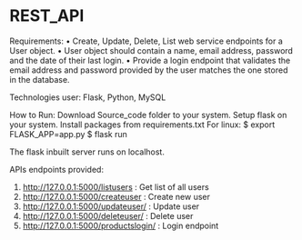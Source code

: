 # REST_API

Requirements:
• Create, Update, Delete, List web service endpoints for a User object.
• User object should contain a name, email address, password and the date of their last login.
• Provide a login endpoint that validates the email address and password provided by the user
matches the one stored in the database.

Technologies user:
Flask, Python, MySQL

How to Run:
Download Source_code folder to your system.
Setup flask on your system.
Install packages from requirements.txt
For linux:
  $ export FLASK_APP=app.py
  $ flask run

The flask inbuilt server runs on localhost.

APIs endpoints provided:
1. http://127.0.0.1:5000/listusers  : Get list of all users
2. http://127.0.0.1:5000/createuser : Create new user
3. http://127.0.0.1:5000/updateuser/<email> : Update user
4. http://127.0.0.1:5000/deleteuser/<email> : Delete user
5. http://127.0.0.1:5000/productslogin/<email> : Login endpoint

